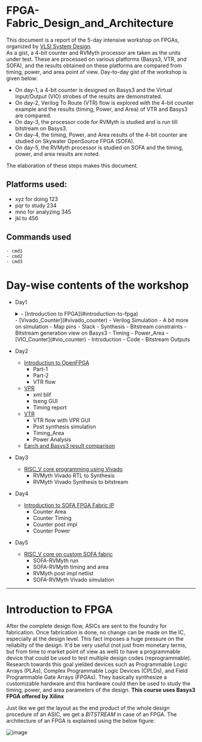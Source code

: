 # FPGA-Fabric_Design_and_Architecture
This document is a report of the 5-day intensive workshop on FPGAs, organized by [VLSI System Design](https://www.vlsisystemdesign.com/).<br/>
As a gist, a 4-bit counter and RVMyth processor are taken as the units under test. These are processed on various platforms (Basys3, VTR, and SOFA), and the results obtained on these platforms are compared from timing, power, and area point of view. Day-to-day gist of the workshop is given below:<br/>
- On day-1, a 4-bit counter is designed on Basys3 and the Virtual Input/Output (VIO) strobes of the results are demonstrated.<br/>
- On day-2, Verilog To Route (VTR) flow is explored with the 4-bit counter example and the results (timing, Power, and Area) of VTR and Basys3 are compared.<br/>
- On day-3, the processor code for RVMyth is studied and is run till bitstream on Basys3.<br/>
- On day-4, the timing, Power, and Area results of the 4-bit counter are studied on Skywater OpenSource FPGA (SOFA).<br/>
- On day-5, the RVMyth processor is studied on SOFA and the timing, power, and area results are noted.<br/>

The elaboration of these steps makes this document.<br/>

## Platforms used:
- xyz for doing 123
- pqr to study 234
- mno for analyzing 345
- jkl to 456

## Commands used
  ```
  - cmd1
  - cmd2
  - cmd3
  ```

# Day-wise contents of the workshop
  - Day1
      <details>
     <summary>- [Introduction to FPGA](#introduction-to-fpga) </summary>
  
      - What is an FPGA?
      - LUTs and ways for programming FPGAs
      - The Basys FPGA boards and Vivado
      </details>
    - [Vivado_Counter](#vivado_counter)
      - Verilog Simulation
      - A bit more on simulation
      - Map pins
      - Slack
      - Synthesis
      - Bitstream constraints
      - Bitstream generation view on Basys3
      - Timing
      - Power_Area
    - [VIO_Counter](#vio_counter)
      - Introduction
      - Code
      - Bitstream Outputs
  - Day2
    - [Introduction to OpenFPGA](#introduction-to-openfpga)
      - Part-1
      - Part-2
      - VTR flow
    - [VPR](#vpr)
      - xml blif
      - tseng GUI
      - Timing report
    - [VTR](#vtr)
      - VTR flow with VPR GUI
      - Post synthesis simulation
      - Timing_Area
      - Power Analysis
    - [Earch and Basys3 result comparison](#earch-and-basys3-result-comparison)
  - Day3
    - [RISC_V core programming using Vivado](#risc_v-core-programming-using-vivado)
      - RVMyth Vivado RTL to Synthesis
      - RVMyth Vivado Synthesis to bitstream
  - Day4
    - [Introduction to SOFA FPGA Fabric IP](#introduction-to-sofa-fpga-fabric) 
      - Counter Area
      - Counter Timing
      - Counter post impl
      - Counter Power
  - Day5
    - [RISC_V core on custom SOFA fabric](-risc_v-core-on-custom-sofa-fabric)
      - SOFA-RVMyth run
      - SOFA-RVMyth timing and area
      - RVMyth post impl netlist
      - SOFA-RVMyth Vivado simulation

------------------------------------------------------------------------------------------------------------------------------------
# Introduction to FPGA

After the complete design flow, ASICs are sent to the foundry for fabrication. Once fabrication is done, no change can be made on the IC, especially at the design level. This fact imposes a huge pressure on the reliabilty of the design. It'd be very useful (not just from monetary terms, but from time to market point of view as well)  to have a programmable device that could be used to test multiple design codes (reprogrammable). Research towards this goal yielded devices such as Programmable Logic Arrays (PLAs), Complex Programmable Logic Devices (CPLDs), and Field Programmable Gate Arrays (FPGAs). They basically synthesize a customizable hardware and this hardware could then be used to study the timing, power, and area parameters of the design. **This course uses Basys3 FPGA offered by Xilinx**

Just like we get the layout as the end product of the whole design procedure of an ASIC, we get a *BITSTREAM* in case of an FPGA. The architecture of an FPGA is explained using the below figure:

![image](https://user-images.githubusercontent.com/14873110/171280765-bd85f861-c70e-40fd-9e38-99fe0f7bae5a.png)



